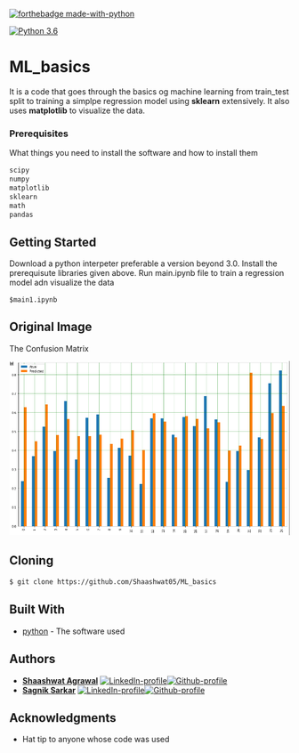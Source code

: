 [![forthebadge made-with-python](http://ForTheBadge.com/images/badges/made-with-python.svg)](https://www.python.org/)

[![Python 3.6](https://img.shields.io/badge/python-3.6-green.svg)](https://www.python.org/downloads/release/python-360/) 
# ML_basics
 It is a code that goes through the basics og machine learning from train_test split to training a simplpe regression model using **sklearn** extensively. It also uses **matplotlib** to visualize the data.

### Prerequisites

What things you need to install the software and how to install them

```
scipy 
numpy 
matplotlib
sklearn
math 
pandas
```

## Getting Started

Download a python interpeter preferable a version beyond 3.0. Install the prerequisute libraries given above. Run main.ipynb file to train a regression model adn visualize the data

```
$main1.ipynb   

```

## Original Image
The Confusion Matrix 

![The confusion matrix of the output](https://github.com/Shaashwat05/ML_basics/blob/master/cm.png)

## Cloning
```bash
$ git clone https://github.com/Shaashwat05/ML_basics
```


## Built With

* [python](https://www.python.org/) - The software used

## Authors

* [**Shaashwat Agrawal**](https://github.com/Shaashwat05) [![LinkedIn-profile](https://img.shields.io/badge/LinkedIn-Profile-teal.svg)](https://www.linkedin.com/in/shaashwat-agrawal-1904a117a/)[![Github-profile](https://badgen.net/badge/icon/github?icon=github&label)](https://github.com/Shaashwat05)
* [**Sagnik Sarkar**](https://github.com/sagnik106) [![LinkedIn-profile](https://img.shields.io/badge/LinkedIn-Profile-teal.svg)](https://www.linkedin.com/in/lesagniksarkar/)[![Github-profile](https://badgen.net/badge/icon/github?icon=github&label)](https://github.com/sagnik106)

## Acknowledgments

* Hat tip to anyone whose code was used




